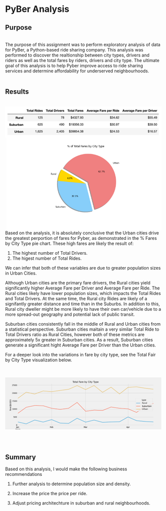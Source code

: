 # PyBer Analysis
## Purpose
<br/>
The purpose of this assignment was to perform exploratory analysis of data for PyBer, a Python-based ride sharing company. This analysis was performed to discover the realtionship between city types, drivers and riders as well as the total fares by riders, drivers and city type. The ultimate goal of this analysis is to help Pyber improve access to ride sharing services and determine affordability for underserved neighbourhoods.
<br/><br/>

## Results
<br/>
 <img align="center" src="https://github.com/hollyouellette/PyBer_Analysis/blob/main/Analysis/pyber_summary.png">
 
 <img align="right" src="https://github.com/hollyouellette/PyBer_Analysis/blob/main/Analysis/Fig5.png" width=500 >
 

Based on the analysis, it is absolutely conclusive that the Urban cities drive the greatest perportion of fares for Pyber, as demonstrated in the % Fares by City Type pie chart. These high fares are likely the result of:
 
  1. The highest number of Total Drivers.
  2. The higest number of Total Rides.

We can infer that both of these variables are due to greater population sizes in Urban Cities. 

Although Urban cities are the primary fare drivers, the Rural cities yield significantly higher Average Fare per Driver and Average Fare per Ride. The Rural cities likely have lower population sizes, which impacts the Total Rides and Total Drivers. At the same time, the Rural city Rides are likely of a signifantly greater distance and time than in the Suburbs. In addition to this, Rural city dweller might be more likely to have their own car/vehicle due to a more spread-out geography and potential lack of public transit.   

Suburban cities consistently fall in the middle of Rural and Urban cities from a statistical perspective. Suburban cities maitain a very similar Total Ride to Total Drivers ratio as Rural Cities, however both of these metrics are approximately 5x greater in Suburban cities. As a result, Suburban cities generate a significant hight Average Fare per Driver than the Urban cities. 

For a deeper look into the variations in fare by city type, see the Total Fair by City Type visualization below. 

<br/><br/>
<img align="center" src="https://github.com/hollyouellette/PyBer_Analysis/blob/main/Analysis/PyBer_fare_summary.png">

<br/><br/>
## Summary

Based on this analysis, I would make the following business recommendations 
1. Further analysis to determine population size and density. 

2. Increase the price the price per ride. 

3. Adjust pricing architechture in suburban and rural neighbourhoods.
